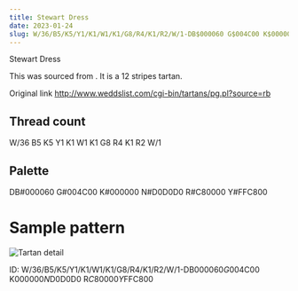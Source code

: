 ```yaml
---
title: Stewart Dress
date: 2023-01-24
slug: W/36/B5/K5/Y1/K1/W1/K1/G8/R4/K1/R2/W/1-DB$000060 G$004C00 K$000000 N$D0D0D0 R$C80000 Y$FFC800
---
```

Stewart Dress

This was sourced from <no value>.  It is a 12 stripes tartan.

Original link http://www.weddslist.com/cgi-bin/tartans/pg.pl?source=rb

## Thread count
W/36 B5 K5 Y1 K1 W1 K1 G8 R4 K1 R2 W/1

## Palette
DB#000060 G#004C00 K#000000 N#D0D0D0 R#C80000 Y#FFC800

# Sample pattern

![Tartan detail](tartan.png "W/36 B5 K5 Y1 K1 W1 K1 G8 R4 K1 R2 W/1 tartan")

ID: W/36/B5/K5/Y1/K1/W1/K1/G8/R4/K1/R2/W/1-DB$000060 G$004C00 K$000000 N$D0D0D0 R$C80000 Y$FFC800